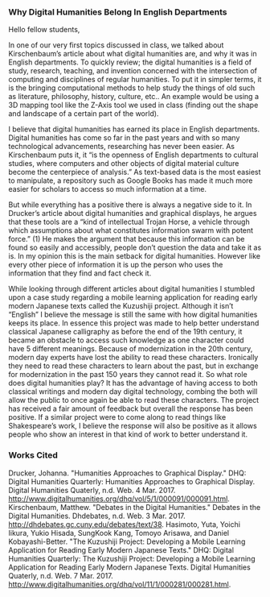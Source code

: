 ### Why Digital Humanities Belong In English Departments

Hello fellow students,

In one of our very first topics discussed in class, we talked about Kirschenbaum’s article about what digital humanities are, and why it was in English departments. To quickly review; the digital humanities is a field of study, research, teaching, and invention concerned with the intersection of computing and disciplines of regular humanities. To put it in simpler terms, it is the bringing computational methods to help study the things of old such as literature, philosophy, history, culture, etc..  An example would be using a 3D mapping tool like the Z-Axis tool we used in class (finding out the shape and landscape of a certain part of the world).

I believe that digital humanities has earned its place in English departments. Digital humanities has come so far in the past years and with so many technological advancements, researching has never been easier. As Kirschenbaum puts it, it “is the openness of English departments to cultural studies, where computers and other objects of digital material culture become the centerpiece of analysis.” As text-based data is the most easiest to manipulate, a repository such as Google Books has made it much more easier for scholars to access so much information at a time. 

But while everything has a positive there is always a negative side to it. In Drucker’s article about digital humanities and graphical displays, he argues that these tools are a “kind of intellectual Trojan Horse, a vehicle through which assumptions about what constitutes information swarm with potent force.” (1) He makes the argument that because this information can be found so easily and accessibly, people don’t question the data and take it as is. In my opinion this is the main setback for digital humanities. However like every other piece of information it is up the person who uses the information that they find and fact check it.

While looking through different articles about digital humanities I stumbled upon a case study regarding a mobile learning application for reading early modern Japanese texts called the Kuzushiji project. Although it isn’t “English” I believe the message is still the same with how digital humanities keeps its place. In essence this project was made to help better understand classical Japanese calligraphy as before the end of the 19th century, it became an obstacle to access such knowledge as one character could have 5 different meanings. Because of modernization in the 20th century, modern day experts have lost the ability to read these characters. Ironically they need to read these characters to learn about the past, but in exchange for modernization in the past 150 years they cannot read it. So what role does digital humanities play? It has the advantage of having access to both classical writings and modern day digital technology, combing the both will allow the public to once again be able to read these characters. The project has received a fair amount of feedback but overall the response has been positive. If a similar project were to come along to read things like Shakespeare’s work, I believe the response will also be positive as it allows people who show an interest in that kind of work to better understand it. 

### Works Cited
Drucker, Johanna. "Humanities Approaches to Graphical Display." DHQ: Digital Humanities Quarterly: Humanities Approaches to Graphical Display. Digital Humanities Quaterly, n.d. Web. 4 Mar. 2017. <http://www.digitalhumanities.org/dhq/vol/5/1/000091/000091.html>.
Kirschenbaum, Matthew. "Debates in the Digital Humanities." Debates in the Digital Humanities. Dhdebates, n.d. Web. 3 Mar. 2017. <http://dhdebates.gc.cuny.edu/debates/text/38>.
Hasimoto, Yuta, Yoichi Iikura, Yukio Hisada, SungKook Kang, Tomoyo Arisawa, and Daniel Kobayashi-Better. "The Kuzushiji Project: Developing a Mobile Learning Application for Reading Early Modern Japanese Texts." DHQ: Digital Humanities Quarterly: The Kuzushiji Project: Developing a Mobile Learning Application for Reading Early Modern Japanese Texts. Digital Humanities Quaterly, n.d. Web. 7 Mar. 2017. <http://www.digitalhumanities.org/dhq/vol/11/1/000281/000281.html>.
